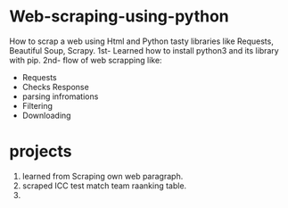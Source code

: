# Web-scraping-using-python
How to scrap a web using Html and Python tasty libraries like Requests, Beautiful Soup, Scrapy.
1st- Learned how to install python3 and its library with pip. 
2nd- flow of web scrapping like:
- Requests
- Checks Response
- parsing infromations
- Filtering 
- Downloading

# projects
1. learned from Scraping own web paragraph.
2. scraped ICC test match team raanking table.
3.
